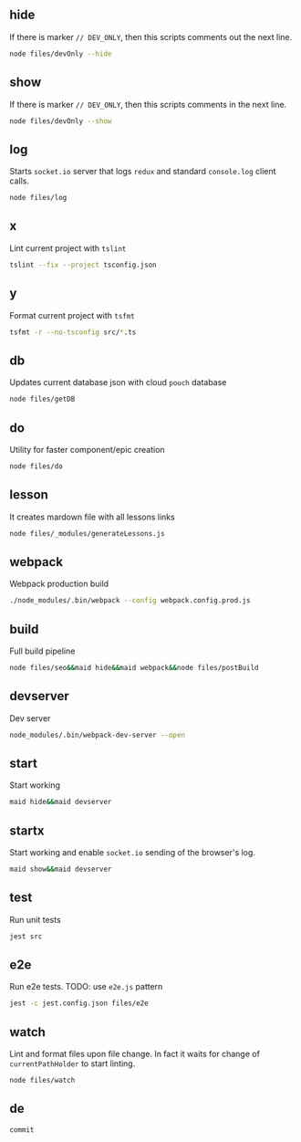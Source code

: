 ## hide

If there is marker `// DEV_ONLY`, then this scripts comments out the next line.

```bash
node files/devOnly --hide
```

## show

If there is marker `// DEV_ONLY`, then this scripts comments in the next line.

```bash
node files/devOnly --show
```

## log

Starts `socket.io` server that logs `redux` and standard `console.log` client calls.

```bash
node files/log
```

## x

Lint current project with `tslint`

```bash
tslint --fix --project tsconfig.json
```

## y

Format current project with `tsfmt`

```bash
tsfmt -r --no-tsconfig src/*.ts
```

## db

Updates current database json with cloud `pouch` database

```bash
node files/getDB
```

## do

Utility for faster component/epic creation

```bash
node files/do
```

## lesson

It creates mardown file with all lessons links

```bash
node files/_modules/generateLessons.js
```

## webpack

Webpack production build

```bash
./node_modules/.bin/webpack --config webpack.config.prod.js
```

## build

Full build pipeline

```bash
node files/seo&&maid hide&&maid webpack&&node files/postBuild
```

## devserver

Dev server

```bash
node_modules/.bin/webpack-dev-server --open
```

## start

Start working

```bash
maid hide&&maid devserver
```

## startx

Start working and enable `socket.io` sending of the browser's log.

```bash
maid show&&maid devserver
```

## test

Run unit tests

```bash
jest src
```

## e2e

Run e2e tests.
TODO: use `e2e.js` pattern

```bash
jest -c jest.config.json files/e2e
```

## watch

Lint and format files upon file change.
In fact it waits for change of `currentPathHolder` to start linting.

```bash
node files/watch
```

## de

```bash
commit
```